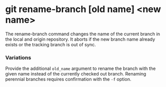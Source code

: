 # git rename-branch [old name] &lt;new name&gt;

The rename-branch command changes the name of the current branch in the local
and origin repository. It aborts if the new branch name already exists or the
tracking branch is out of sync.

### Variations

Provide the additional `old_name` argument to rename the branch with the given
name instead of the currently checked out branch. Renaming perennial branches
requires confirmation with the `-f` option.
